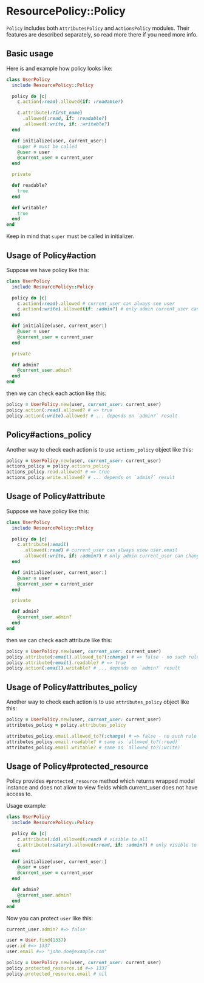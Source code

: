 # ResourcePolicy::Policy

`Policy` includes both `AttributesPolicy` and `ActionsPolicy` modules. Their features are described separately, so read more there if you need more info.

## Basic usage

Here is and example how policy looks like:

```ruby
class UserPolicy
  include ResourcePolicy::Policy

  policy do |c|
    c.action(:read).allowed(if: :readable?)

    c.attribute(:first_name)
      .allowed(:read, if: :readable?)
      .allowed(:write, if: :writable?)
  end

  def initialize(user, current_user:)
    super # must be called
    @user = user
    @current_user = current_user
  end

  private

  def readable?
    true
  end

  def writable?
    true
  end
end
```

Keep in mind that `super` must be called in initializer.

## Usage of Policy#action

Suppose we have policy like this:

```ruby
class UserPolicy
  include ResourcePolicy::Policy

  policy do |c|
    c.action(:read).allowed # current_user can always see user
    c.action(:write).allowed(if: :admin?) # only admin current_user can update user
  end

  def initialize(user, current_user:)
    @user = user
    @current_user = current_user
  end

  private

  def admin?
    @current_user.admin?
  end
end
```

then we can check each action like this:

```ruby
policy = UserPolicy.new(user, current_user: current_user)
policy.action(:read).allowed? # => true
policy.action(:write).allowed? # ... depends on `admin?` result
```

## Policy#actions_policy

Another way to check each action is to use `actions_policy` object like this:

```ruby
policy = UserPolicy.new(user, current_user: current_user)
actions_policy = policy.actions_policy
actions_policy.read.allowed? # => true
actions_policy.write.allowed? # ... depends on `admin?` result
```

## Usage of Policy#attribute

Suppose we have policy like this:

```ruby
class UserPolicy
  include ResourcePolicy::Policy

  policy do |c|
    c.attribute(:email)
      .allowed(:read) # current_user can always view user.email
      .allowed(:write, if: :admin?) # only admin current_user can change email
  end

  def initialize(user, current_user:)
    @user = user
    @current_user = current_user
  end

  private

  def admin?
    @current_user.admin?
  end
end
```

then we can check each attribute like this:

```ruby
policy = UserPolicy.new(user, current_user: current_user)
policy.attribute(:email).allowed_to?(:change) # => false - no such rule
policy.attribute(:email).readable? # => true
policy.action(:email).writable? # ... depends on `admin?` result
```

## Usage of Policy#attributes_policy

Another way to check each action is to use `attributes_policy` object like this:

```ruby
policy = UserPolicy.new(user, current_user: current_user)
attributes_policy = policy.attributes_policy

attributes_policy.email.allowed_to?(:change) # => false - no such rule
attributes_policy.email.readable? # same as `allowed_to?(:read)`
attributes_policy.email.writable? # same as `allowed_to?(:write)`
```

## Usage of Policy#protected_resource

Policy provides `#protected_resource` method which returns wrapped model instance and does not allow to view fields which current_user does not have access to.

Usage example:

```ruby
class UserPolicy
  include ResourcePolicy::Policy

  policy do |c|
    c.attribute(:id).allowed(:read) # visible to all
    c.attribute(:salary).allowed(:read, if: :admin?) # only visible to admin
  end

  def initialize(user, current_user:)
    @user = user
    @current_user = current_user
  end

  def admin?
    @current_user.admin?
  end
end
```

Now you can protect `user` like this:

```ruby
current_user.admin? #=> false

user = User.find(1337)
user.id #=> 1337
user.email #=> "john.doe@example.com"

policy = UserPolicy.new(user, current_user: current_user)
policy.protected_resource.id #=> 1337
policy.protected_resource.email # nil
```
